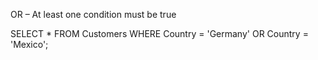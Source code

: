OR – At least one condition must be true

SELECT * 
FROM Customers
WHERE Country = 'Germany' OR Country = 'Mexico';

